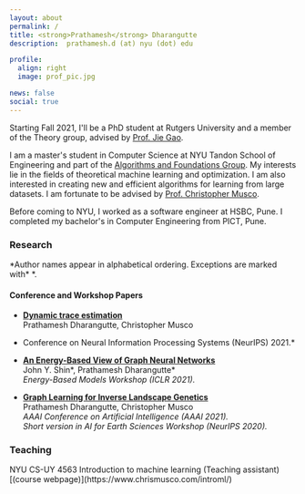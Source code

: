 ```yaml
---
layout: about
permalink: /
title: <strong>Prathamesh</strong> Dharangutte
description:  prathamesh.d (at) nyu (dot) edu

profile:
  align: right
  image: prof_pic.jpg

news: false
social: true
---
```


Starting Fall 2021, I'll be a PhD student at Rutgers University and a member of the Theory group, advised by [Prof. Jie Gao](https://sites.rutgers.edu/jie-gao/about/).


I am a master's student in Computer Science at NYU Tandon School of Engineering and part of the [Algorithms and Foundations Group](https://csefoundations.engineering.nyu.edu/). My interests lie in the fields of theoretical machine learning and optimization. I am also interested in creating new and efficient algorithms for learning from large datasets. I am fortunate to be advised by [Prof. Christopher Musco](https://www.chrismusco.com/). 

Before coming to NYU, I worked as a software engineer at HSBC, Pune. I completed my bachelor's in Computer Engineering from PICT, Pune.


<h3>Research</h3>
*Author names appear in alphabetical ordering. Exceptions are marked with* *.   <br/>


<h4>Conference and Workshop Papers</h4>

+ [**Dynamic trace estimation**](https://prathameshtd.github.io/assets/pdf/dynamic_trace.pdf) <br/>
Prathamesh Dharangutte, Christopher Musco <br/>
* Conference on Neural Information Processing Systems (NeurIPS) 2021.* <br/>

+ [**An Energy-Based View of Graph Neural Networks**](https://arxiv.org/abs/2104.13492) <br/>
John Y. Shin\*, Prathamesh Dharangutte\*  <br/>
*Energy-Based Models Workshop (ICLR 2021).* <br/>


+ [**Graph Learning for Inverse Landscape Genetics**](https://arxiv.org/abs/2006.12334) <br/>
Prathamesh Dharangutte, Christopher Musco <br/>
*AAAI Conference on Artificial Intelligence (AAAI 2021).* <br/>
*Short version in AI for Earth Sciences Workshop (NeurIPS 2020).*<br/>


<h3>Teaching</h3>
NYU CS-UY 4563 Introduction to machine learning (Teaching assistant)[(course webpage)](https://www.chrismusco.com/introml/)

